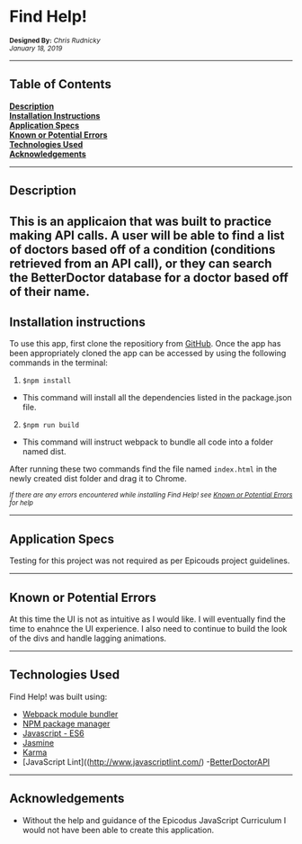 # Find Help!
<sup>**Designed By:** _Chris Rudnicky_</sup>  
<sup>_January 18, 2019_</sup>

---

## Table of Contents

**[Description](#description)**<br>
**[Installation Instructions](#installation-instructions)**<br>
**[Application Specs](#application-specs)**<br>
**[Known or Potential Errors](#known-or-potential-errors)**<br>
**[Technologies Used](#technologies-used)**<br>
**[Acknowledgements](#acknowledgements)**<br>

---
## Description

This is an applicaion that was built to practice making API calls.
A user will be able to find a list of doctors based off of a condition (conditions retrieved from an API call), or they can search the BetterDoctor database for a doctor based off of their name.
---

## Installation instructions

To use this app, first clone the repositiory from [GitHub](https://github.com/68thandMaine/Galatic-Age-Calculator.git). Once the app has been appropriately cloned the app can be accessed by using the following commands in the terminal:
1. `$npm install`
  - This command will install all the dependencies listed in the package.json file.
2. `$npm run build`
  - This command will instruct webpack to bundle all code into a folder named dist.

After running these two commands find the file named `index.html` in the newly created dist folder and drag it to Chrome.

<sub>_If there are any errors encountered while installing Find Help! see [Known or Potential Errors](#known-or-potential-errors) for help_</sub>

---
## Application Specs

Testing for this project was not required as per Epicouds project guidelines.

---
## Known or Potential Errors

At this time the UI is not as intuitive as I would like. I will eventually find the time to enahnce the UI experience. I also need to continue to build the look of the divs and handle lagging animations.

---
## Technologies Used

  Find Help! was built using:
- [Webpack module bundler](https://webpack.js.org/)
- [NPM package manager](https://www.npmjs.com/)
- [Javascript - ES6](http://es6-features.org/#Constants)
- [Jasmine](https://jasmine.github.io/)
- [Karma](https://karma-runner.github.io/latest/index.html)
- [JavaScript Lint]((http://www.javascriptlint.com/)
-[BetterDoctorAPI](https://developer.betterdoctor.com/)

---
## Acknowledgements
- Without the help and guidance of the Epicodus JavaScript Curriculum I would not have been able to create this application.
